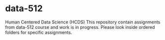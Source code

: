 # data-512
Human Centered Data Science (HCDS)
This repository contain assignments from data-512 course and work is in progress. Please look inside ordered folders for specific assignments.
